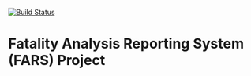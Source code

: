 [![Build Status](https://travis-ci.org/staedi/fars.svg?branch=master)](https://travis-ci.org/staedi/fars)

# Fatality Analysis Reporting System (FARS) Project
